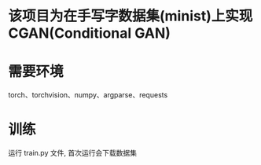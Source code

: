 # 该项目为在手写字数据集(minist)上实现CGAN(Conditional GAN)

# 需要环境
  torch、torchvision、numpy、argparse、requests
  
# 训练
   运行 train.py 文件, 首次运行会下载数据集


